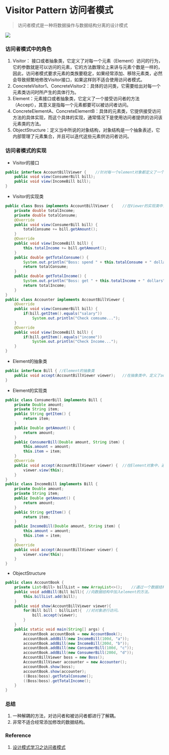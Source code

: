 # Visitor Pattern 访问者模式
> 访问者模式是一种将数据操作与数据结构分离的设计模式

![](https://i.imgur.com/9VbzfE2.png)

### 访问者模式中的角色
1. Visitor： 接口或者抽象类，它定义了对每一个元素（Element）访问的行为，它的参数就是可以访问的元素，它的方法数理论上来讲与元素个数是一样的，因此，访问者模式要求元素的类族要稳定，如果经常添加、移除元素类，必然会导致频繁地修改Visitor接口，如果这样则不适合使用访问者模式。
2. ConcreteVisitor1、ConcreteVisitor2：具体的访问类，它需要给出对每一个元素类访问时所产生的具体行为。
3. Element：元素接口或者抽象类，它定义了一个接受访问者的方法（Accept），其意义是指每一个元素都要可以被访问者访问。
4. ConcreteElementA、ConcreteElementB：具体的元素类，它提供接受访问方法的具体实现，而这个具体的实现，通常情况下是使用访问者提供的访问该元素类的方法。
5. ObjectStructure：定义当中所说的对象结构，对象结构是一个抽象表述，它内部管理了元素集合，并且可以迭代这些元素供访问者访问。

### 访问者模式的实现
* Visitor的接口
```Java
public interface AccountBillViewer {	//针对每一个element对象都定义了一个访问方法
	public void view(ConsumerBill bill);
	public void view(IncomeBill bill);
}
```

* Visitor的实现类
```Java
public class Boss implements AccountBillViewer {	//在Viewer的实现类中，定义了对每一个Element的实现方法。
	private double totalIncome;
	private double totalConsume;
	@Override
	public void view(ConsumerBill bill) {
		totalConsume += bill.getAmount();
	}
	@Override
	public void view(IncomeBill bill) {
		this.totalIncome += bill.getAmount();
	}
	public double getTotalConsume() {
		System.out.println("Boss: spend " + this.totalConsume + " dollars");
		return totalConsume;
	}
	public double getTotalIncome() {
		System.out.println("Boss: get " + this.totalIncome + " dollars");
		return totalIncome;
	}
}
public class Accounter implements AccountBillViewer {
	@Override
	public void view(ConsumerBill bill) {
		if(bill.getItem().equals("salary"))
			System.out.println("Check comsume...");
	}
	@Override
	public void view(IncomeBill bill) {
		if(bill.getItem().equals("income"))
			System.out.println("Check Income...");
	}
}
```

* Element的抽象类
```Java
public interface Bill {	//Element的抽象类
	public void accept(AccountBillViewer viewer);	//在抽象类中，定义了accept方法，在方法中对本身进行调用，实现方法
}
```

* Element的实现类
```Java
public class ConsumerBill implements Bill {
	private Double amount;
	private String item;
	public String getItem() {
		return item;
	}
	public Double getAmount() {
		return amount;
	}
	public ConsumerBill(Double amount, String item) {
		this.amount = amount;
		this.item = item;
	}
	@Override
	public void accept(AccountBillViewer viewer) {	//在Element对象中，通过viewer本身对当前的Element类进行调用。
		viewer.view(this);
	}
}
public class IncomeBill implements Bill {
	private Double amount;
	private String item;
	public Double getAmount() {
		return amount;
	}
	public String getItem() {
		return item;
	}
	public IncomeBill(Double amount, String item) {
		this.amount = amount;
		this.item = item;
	}
	@Override
	public void accept(AccountBillViewer viewer) {
		viewer.view(this);
	}
}
```

* ObjectStructure
```Java
public class AccountBook {
	private List<Bill> billList = new ArrayList<>();	//通过一个数据结构承载了所有的对象。
	public void addBill(Bill bill){	//向数据结构中加入element的方法。
		this.billList.add(bill);
	}
	public void show(AccountBillViewer viewer){
		for(Bill bill : billList){	//对对象进行访问。
			bill.accept(viewer);
		}
	}
	public static void main(String[] args) {
		AccountBook accountBook = new AccountBook();
		accountBook.addBill(new IncomeBill(100d, "a"));
		accountBook.addBill(new IncomeBill(200d, "b"));
		accountBook.addBill(new ConsumerBill(100d, "c"));
		accountBook.addBill(new ConsumerBill(200d, "d"));
		AccountBillViewer boss = new Boss();
		AccountBillViewer accounter = new Accounter();
		accountBook.show(boss);
		accountBook.show(accounter);
		((Boss)boss).getTotalConsume();
		((Boss)boss).getTotalIncome();
	}
}
```

### 总结
1. 一种解耦的方法，对访问者和被访问者都进行了解耦。
2. 非常不适合经常添加修改的数据结构。

### Reference
1. [设计模式学习之访问者模式](https://blog.csdn.net/u012124438/article/details/70537203)